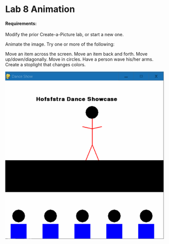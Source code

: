 # Lab 8 Animation

#### Requirements:

Modify the prior Create-a-Picture lab, or start a new one.

Animate the image. Try one or more of the following:

Move an item across the screen.
Move an item back and forth.
Move up/down/diagonally.
Move in circles.
Have a person wave his/her arms.
Create a stoplight that changes colors.


<img src="https://github.com/tyrone8980/College_Programming/blob/master/ZMedia/lab8.gif" alt="Lab8" title="Lab8" />
